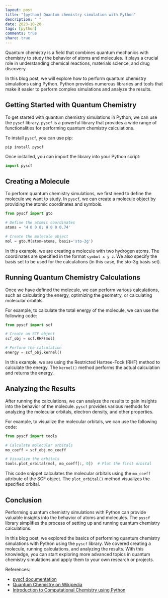 ```yaml
---
layout: post
title: "[python] Quantum chemistry simulation with Python"
description: " "
date: 2023-10-20
tags: [python]
comments: true
share: true
---
```


Quantum chemistry is a field that combines quantum mechanics with chemistry to study the behavior of atoms and molecules. It plays a crucial role in understanding chemical reactions, materials science, and drug discovery.

In this blog post, we will explore how to perform quantum chemistry simulations using Python. Python provides numerous libraries and tools that make it easier to perform complex simulations and analyze the results.

## Getting Started with Quantum Chemistry

To get started with quantum chemistry simulations in Python, we can use the `pyscf` library. `pyscf` is a powerful library that provides a wide range of functionalities for performing quantum chemistry calculations.

To install `pyscf`, you can use pip:

```shell
pip install pyscf
```

Once installed, you can import the library into your Python script:

```python
import pyscf
```

## Creating a Molecule

To perform quantum chemistry simulations, we first need to define the molecule we want to study. In `pyscf`, we can create a molecule object by providing the atomic coordinates and symbols.

```python
from pyscf import gto

# Define the atomic coordinates
atoms = 'H 0 0 0; H 0 0 0.74'

# Create the molecule object
mol = gto.M(atom=atoms, basis='sto-3g')
```

In this example, we are creating a molecule with two hydrogen atoms. The coordinates are specified in the format `symbol x y z`. We also specify the basis set to be used for the calculations (in this case, the sto-3g basis set).

## Running Quantum Chemistry Calculations

Once we have defined the molecule, we can perform various calculations, such as calculating the energy, optimizing the geometry, or calculating molecular orbitals.

For example, to calculate the total energy of the molecule, we can use the following code:

```python
from pyscf import scf

# Create an SCF object
scf_obj = scf.RHF(mol)

# Perform the calculation
energy = scf_obj.kernel()
```

In this example, we are using the Restricted Hartree-Fock (RHF) method to calculate the energy. The `kernel()` method performs the actual calculation and returns the energy.

## Analyzing the Results

After running the calculations, we can analyze the results to gain insights into the behavior of the molecule. `pyscf` provides various methods for analyzing the molecular orbitals, electron density, and other properties.

For example, to visualize the molecular orbitals, we can use the following code:

```python
from pyscf import tools

# Calculate molecular orbitals
mo_coeff = scf_obj.mo_coeff

# Visualize the orbitals
tools.plot_orbital(mol, mo_coeff[:, 0])  # Plot the first orbital
```

This code snippet calculates the molecular orbitals using the `mo_coeff` attribute of the SCF object. The `plot_orbital()` method visualizes the specified orbital.

## Conclusion

Performing quantum chemistry simulations with Python can provide valuable insights into the behavior of atoms and molecules. The `pyscf` library simplifies the process of setting up and running quantum chemistry calculations.

In this blog post, we explored the basics of performing quantum chemistry simulations with Python using the `pyscf` library. We covered creating a molecule, running calculations, and analyzing the results. With this knowledge, you can start exploring more advanced topics in quantum chemistry simulations and apply them to your own research or projects.

References:
- [pyscf documentation](https://pyscf.org/)
- [Quantum Chemistry on Wikipedia](https://en.wikipedia.org/wiki/Quantum_chemistry)
- [Introduction to Computational Chemistry using Python](https://www.springer.com/gp/book/9783319904930)